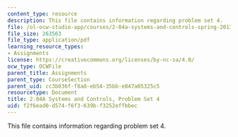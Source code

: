 ```yaml
---
content_type: resource
description: This file contains information regarding problem set 4.
file: /ol-ocw-studio-app/courses/2-04a-systems-and-controls-spring-2013/f2f6ead0d574f6f3639bf3252effbbec_MIT2_04AS13_ProblemSet4.pdf
file_size: 263563
file_type: application/pdf
learning_resource_types:
- Assignments
license: https://creativecommons.org/licenses/by-nc-sa/4.0/
ocw_type: OCWFile
parent_title: Assignments
parent_type: CourseSection
parent_uid: cc3b036f-f8a8-eb54-35bb-e847a05325c5
resourcetype: Document
title: 2.04A Systems and Controls, Problem Set 4
uid: f2f6ead0-d574-f6f3-639b-f3252effbbec
---
```

This file contains information regarding problem set 4.